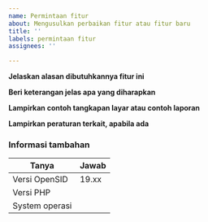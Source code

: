 ```yaml
---
name: Permintaan fitur
about: Mengusulkan perbaikan fitur atau fitur baru
title: ''
labels: permintaan fitur
assignees: ''

---
```


**Jelaskan alasan dibutuhkannya fitur ini**



**Beri keterangan jelas apa yang diharapkan**



**Lampirkan contoh tangkapan layar atau contoh laporan**



**Lampirkan peraturan terkait, apabila ada**



### Informasi tambahan 

| Tanya                    | Jawab
| ----------------  | ---
| Versi OpenSID     | 19.xx
| Versi PHP            | 
| System operasi   |
